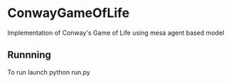 # ConwayGameOfLife
Implementation of Conway's Game of Life using mesa agent based model

## Runnning

To run launch python run.py


